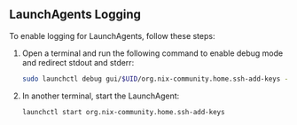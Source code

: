 ## LaunchAgents Logging

To enable logging for LaunchAgents, follow these steps:

1. Open a terminal and run the following command to enable debug mode and redirect stdout and stderr:

    ```sh
    sudo launchctl debug gui/$UID/org.nix-community.home.ssh-add-keys --stdout --stderr
    ```

2. In another terminal, start the LaunchAgent:

    ```sh
    launchctl start org.nix-community.home.ssh-add-keys
    ```